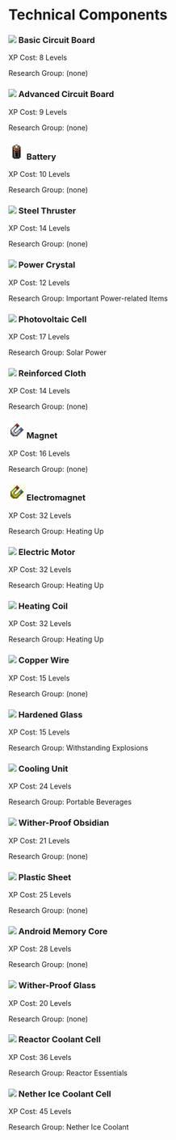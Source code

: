 # Technical Components

### ![](../../.gitbook/assets/basic\_board.png) Basic Circuit Board

XP Cost: 8 Levels

Research Group: (none)

### ![](../../.gitbook/assets/advanced\_board.png) Advanced Circuit Board

XP Cost: 9 Levels

Research Group: (none)

### ![](../../.gitbook/assets/battery.png) Battery

XP Cost: 10 Levels

Research Group: (none)

### ![](../../.gitbook/assets/steel\_thruster.png) Steel Thruster

XP Cost: 14 Levels

Research Group: (none)

### ![](../../.gitbook/assets/powered\_crystal.png) Power Crystal

XP Cost: 12 Levels

Research Group: Important Power-related Items

### ![](../../.gitbook/assets/photovoltaic\_cell.png) Photovoltaic Cell

XP Cost: 17 Levels

Research Group: Solar Power

### ![](../../.gitbook/assets/reinforced\_cloth.png) Reinforced Cloth

XP Cost: 14 Levels

Research Group: (none)

### ![](../../.gitbook/assets/magnet.png) Magnet

XP Cost: 16 Levels

Research Group: (none)

### ![](../../.gitbook/assets/electromagnet.png) Electromagnet

XP Cost: 32 Levels

Research Group: Heating Up

### ![](../../.gitbook/assets/electric\_motor.png) Electric Motor

XP Cost: 32 Levels

Research Group: Heating Up

### ![](../../.gitbook/assets/heating\_coil.png) Heating Coil

XP Cost: 32 Levels

Research Group: Heating Up

### ![](../../.gitbook/assets/copper\_wire.png) Copper Wire

XP Cost: 15 Levels

Research Group: (none)

### ![](../../.gitbook/assets/hardened\_glass.png) Hardened Glass

XP Cost: 15 Levels

Research Group: Withstanding Explosions

### ![](../../.gitbook/assets/cooling\_unit.png) Cooling Unit

XP Cost: 24 Levels

Research Group: Portable Beverages

### ![](../../.gitbook/assets/wither\_proof\_obsidian.png) Wither-Proof Obsidian

XP Cost: 21 Levels

Research Group: (none)

### ![](../../.gitbook/assets/plastic\_sheet.png) Plastic Sheet

XP Cost: 25 Levels

Research Group: (none)

### ![](../../.gitbook/assets/android\_memory\_core.png) Android Memory Core

XP Cost: 28 Levels

Research Group: (none)

### ![](../../.gitbook/assets/wither\_proof\_glass.png) Wither-Proof Glass

XP Cost: 20 Levels

Research Group: (none)

### ![](../../.gitbook/assets/reactor\_coolant\_cell.png) Reactor Coolant Cell

XP Cost: 36 Levels

Research Group: Reactor Essentials

### ![](../../.gitbook/assets/nether\_ice\_coolant\_cell.png) Nether Ice Coolant Cell

XP Cost: 45 Levels

Research Group: Nether Ice Coolant
